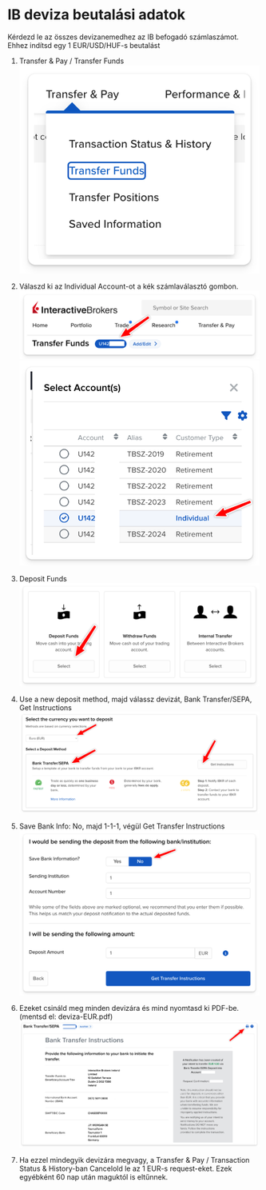 # IB deviza beutalási adatok

Kérdezd le az összes devizanemedhez az IB befogadó számlaszámot. Ehhez indítsd egy 1 EUR/USD/HUF-s beutalást

1. Transfer & Pay / Transfer Funds
   ![](images/transfer_funds_menu.png)

2. Válaszd ki az Individual Account-ot a kék számlaválasztó gombon.
   ![](images/selector_button.png)
   ![](images/account_selector2.png)

3. Deposit Funds
   ![](images/deposit_select.png)

4. Use a new deposit method, majd válassz devizát, Bank Transfer/SEPA, Get Instructions
   ![](images/deviza_select.png)

5. Save Bank Info: No, majd 1-1-1, végül Get Transfer Instructions
   ![](images/deviza_1.png)

6. Ezeket csináld meg minden devizára és mind nyomtasd ki PDF-be. (mentsd el: deviza-EUR.pdf)
   ![](images/deviza_print.png)

7. Ha ezzel mindegyik devizára megvagy, a Transfer & Pay / Transaction Status & History-ban Cancelold le az 1 EUR-s request-eket. Ezek egyébként 60 nap után maguktól is eltűnnek.

